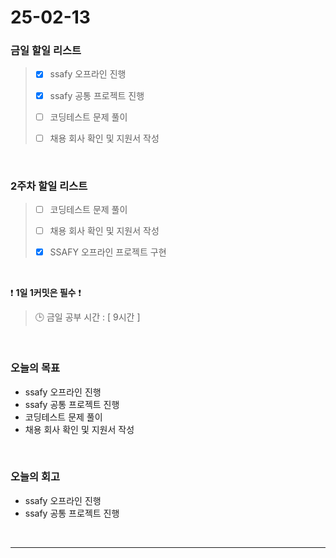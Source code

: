 # 25-02-13

### 금일 할일 리스트

> - [x] ssafy 오프라인 진행
>
> - [x] ssafy 공통 프로젝트 진행
>
> - [ ] 코딩테스트 문제 풀이
>
> - [ ] 채용 회사 확인 및 지원서 작성


<br/>

### 2주차 할일 리스트

> - [ ] 코딩테스트 문제 풀이
>
> - [ ] 채용 회사 확인 및 지원서 작성
>
> - [x] SSAFY 오프라인 프로젝트 구현

<br/>

❗ **1일 1커밋은 필수** ❗

> 🕒 금일 공부 시간 : [ 9시간 ]

<br/>

### 오늘의 목표
- ssafy 오프라인 진행
- ssafy 공통 프로젝트 진행
- 코딩테스트 문제 풀이
- 채용 회사 확인 및 지원서 작성

<br>

### 오늘의 회고
- ssafy 오프라인 진행
- ssafy 공통 프로젝트 진행

<br/>

---
